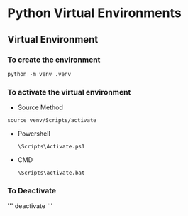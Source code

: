 # Python Virtual Environments

## Virtual Environment

### To create the environment

```
python -m venv .venv
```

### To activate the virtual environment

- Source Method

```
source venv/Scripts/activate
```

- Powershell
    
    ```
    \Scripts\Activate.ps1
    ```
    
- CMD
    
    ```
    \Scripts\activate.bat
    ```
    

### To Deactivate

'''
deactivate
'''
